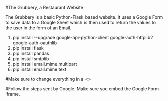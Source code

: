 #The Grubbery, a Restaurant Website

The Grubbery is a basic Python-Flask based website. It uses a Google Form to save data to a Google Sheet which is then used to return the values to the user in the form of an Email.

1. pip install --upgrade google-api-python-client google-auth-httplib2 google-auth-oauthlib
2. pip install flask 
3. pip install pandas
4. pip install smtplib
5. pip install email.mime.multipart
6. pip install email.mime.text

#Make sure to change everything in a <>

#Follow the steps sent by Google. Make sure you embed the Google Form iframe.

